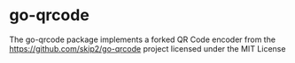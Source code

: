 # go-qrcode
The go-qrcode package implements a forked QR Code encoder from the https://github.com/skip2/go-qrcode project licensed under the MIT License
